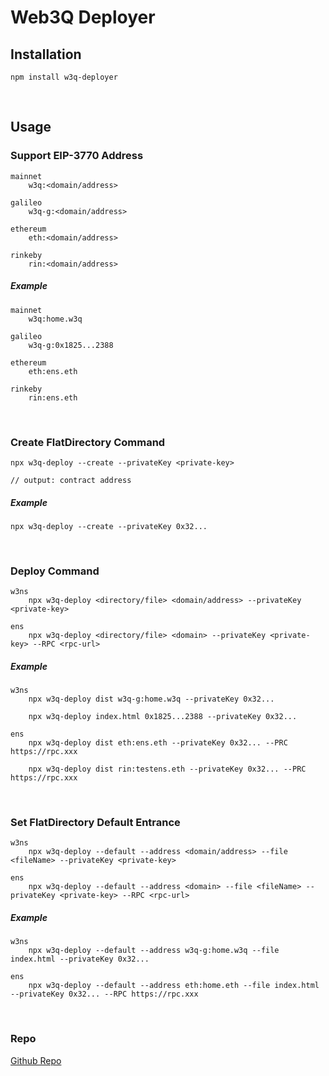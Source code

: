 # Web3Q Deployer

## Installation
```
npm install w3q-deployer
```
<br/>

## Usage
### Support EIP-3770 Address
```
mainnet 
    w3q:<domain/address>

galileo
    w3q-g:<domain/address>

ethereum
    eth:<domain/address>

rinkeby
    rin:<domain/address>
```
##### Example
```
mainnet
    w3q:home.w3q

galileo
    w3q-g:0x1825...2388

ethereum
    eth:ens.eth

rinkeby
    rin:ens.eth
```
<br/>



### Create FlatDirectory Command
```
npx w3q-deploy --create --privateKey <private-key>

// output: contract address 
```
##### Example
```
npx w3q-deploy --create --privateKey 0x32...
```
<br/>



### Deploy Command
```
w3ns
    npx w3q-deploy <directory/file> <domain/address> --privateKey <private-key>

ens
    npx w3q-deploy <directory/file> <domain> --privateKey <private-key> --RPC <rpc-url>
```
##### Example
```
w3ns
    npx w3q-deploy dist w3q-g:home.w3q --privateKey 0x32...

    npx w3q-deploy index.html 0x1825...2388 --privateKey 0x32...

ens
    npx w3q-deploy dist eth:ens.eth --privateKey 0x32... --PRC https://rpc.xxx

    npx w3q-deploy dist rin:testens.eth --privateKey 0x32... --PRC https://rpc.xxx
```
<br/>


### Set FlatDirectory Default Entrance
```
w3ns
    npx w3q-deploy --default --address <domain/address> --file <fileName> --privateKey <private-key>

ens
    npx w3q-deploy --default --address <domain> --file <fileName> --privateKey <private-key> --RPC <rpc-url>
```
##### Example
```
w3ns
    npx w3q-deploy --default --address w3q-g:home.w3q --file index.html --privateKey 0x32...

ens
    npx w3q-deploy --default --address eth:home.eth --file index.html --privateKey 0x32... --RPC https://rpc.xxx
```
<br/>

### Repo
[Github Repo](https://github.com/QuarkChain/w3q-deployer)
